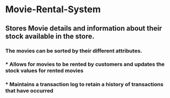 # Movie-Rental-System

## Stores Movie details and information about their stock available in the store.

### The movies can be sorted by their different attributes.


### * Allows for movies to be rented by customers and updates the stock values for rented movies

### * Maintains a transaction log to retain a history of transactions that have occurred
